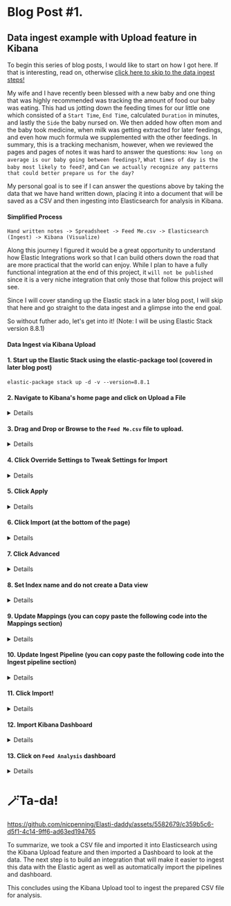 # Blog Post #1. 
## Data ingest example with Upload feature in Kibana 
To begin this series of blog posts, I would like to start on how I got here. If that is interesting, read on, otherwise [click here to skip to the data ingest steps!](https://github.com/nicpenning/Elasti-daddy/blob/main/Blog%20Posts/Blog%20Post%20%231.%20Data%20Ingest.md#data-ingest-via-kibana-upload)

My wife and I have recently been blessed with a new baby and one thing that was highly recommended was tracking the amount of food our baby was eating.
This had us jotting down the feeding times for our little one which consisted of a `Start Time`, `End Time`, calculated `Duration` in minutes, and lastly the 
`Side` the baby nursed on. We then added how often mom and the baby took medicine, when milk was getting extracted for later feedings, and even how
much formula we supplemented with the other feedings. In summary, this is a tracking mechanism, however, when we reviewed the pages and pages of notes
it was hard to answer the questions: `How long on average is our baby going between feedings?`, `What times of day is the baby most likely to feed?`,
and `Can we actually recognize any patterns that could better prepare us for the day?` 

My personal goal is to see if I can answer the questions above by taking the data that we have hand written down, placing it into a document that will 
be saved as a CSV and then ingesting into Elasticsearch for analysis in Kibana. 

#### Simplified Process
`Hand written notes -> Spreadsheet -> Feed Me.csv -> Elasticsearch (Ingest) -> Kibana (Visualize)`

Along this journey I figured it would be a great opportunity to understand
how Elastic Integrations work so that I can build others down the road that are more practical that the world can enjoy. While I plan to have a fully
functional integration at the end of this project, it `will not be published` since it is a very niche integration that only those that follow this project will see.

Since I will cover standing up the Elastic stack in a later blog post, I will skip that here and go straight to the data ingest and a glimpse into the end goal.

So without futher ado, let's get into it! (Note: I will be using Elastic Stack version 8.8.1)

#### Data Ingest via Kibana Upload
#### 1. Start up the Elastic Stack using the elastic-package tool (covered in later blog post)

`elastic-package stack up -d -v --version=8.8.1`

#### 2. Navigate to Kibana's home page and click on Upload a File
<details>
 
1. Click on Elastic at the top of Kibana to get to the Welcome Page
	 
2. Click on Upload File
	 
3. This is a note that the URL you could navigate to is: `https://127.0.0.1:5601/app/home#/tutorial_directory/fileDataViz`
 
![Screenshot 2023-06-18 134546](https://github.com/nicpenning/Elasti-daddy/assets/5582679/6de30cfc-47a5-4a1c-9c7e-83c18dbfb9dd)
</details>

#### 3. Drag and Drop or Browse to the `Feed Me.csv` file to upload.
<details>

[Feed Me.csv found here](https://github.com/nicpenning/Elasti-daddy/blob/main/Data/Feed%20Me.csv)

![image](https://github.com/nicpenning/Elasti-daddy/assets/5582679/4160bfd3-24c1-4f50-a98e-c2abec534887)
	
![image](https://github.com/nicpenning/Elasti-daddy/assets/5582679/8aa7bcbe-786b-4282-8557-54a71825e5e7)
	
</details>

#### 4. Click Override Settings to Tweak Settings for Import
<details>
	
![image](https://github.com/nicpenning/Elasti-daddy/assets/5582679/11b79ea8-5e30-47d4-8983-27d0642749fc)
	
Now that we are at he point we can tweak our ingest of the file I want to point out a few settings that we will need to set to make sure we get the data into Elasticsearch that will be usable for our visualations and search. [Documentation on Upload feature in Kibana](https://www.elastic.co/guide/en/kibana/current/connect-to-elasticsearch.html#upload-data-kibana)
	
⚠️ Note: The upload tool is great for a quick analysis of small files. This is not useful for any type of repeatable process which is why I wanted to demonstrate what we can do with a Proof of Concept before we dive into creating the integation. I believe this Upload tool is the fastest way to get this type of data intoElasticsearch with as little tooling possible.
	
*Settings*
You should be able to see a flyout window that has the following as the default settings we will soon change:
	
![image](https://github.com/nicpenning/Elasti-daddy/assets/5582679/c6058ddb-87e4-4dad-a74c-2122b3ad2b72)
	
We will select the following settings:
- Should Trim Fields (This is selected because in my dataset I may have some spaces after the text. This will clean up the data for us quite nicely.)
- Contains Time Field. (This will allow us to visualize our data over time since we need to have a Date data type.)
	
When we select Contains Time Field, two new fields appear that we will set to the following settings:
`Timestamp format` : `custom` (which will make the `Custom timestamp format` field appear.
We will set the format to `M/d/yyyy H:mm` since this will match our date format of `5/24/2023 17:46`
Lastly, we we make the `Start Time` our Timestamp field so we can see when each event started.
	
![image](https://github.com/nicpenning/Elasti-daddy/assets/5582679/e2c7e6a0-2573-43fd-bd36-36f78b21516d)
</details>

#### 5. Click Apply
<details>

![image](https://github.com/nicpenning/Elasti-daddy/assets/5582679/d5a6a643-0f42-4728-bd0a-fc692c390fc4)
</details>

#### 6. Click Import (at the bottom of the page)
<details>
	
![image](https://github.com/nicpenning/Elasti-daddy/assets/5582679/58cb4560-17f1-4e2e-b28a-1131dcea28a4)
	
- ⚠️ Note: The data will not be imported yet but rather you will be taking to the next step of the import process. This is a little confusing so I put in an [issue](https://github.com/elastic/kibana/issues/159826) for Kibana here to see if Elastic will make that button say *Next* instead.
</details>

#### 7. Click Advanced
<details>

![image](https://github.com/nicpenning/Elasti-daddy/assets/5582679/3dcc9817-57f2-45ef-993f-3cd72b09a980)
	
We are using the Advanced option for a couple of reasons:
- Ensure we get Date mappings for `Start Time` and `End Time`
- Ensure we apply the correct time zone for the data, tweak the `Medicine 💊` field to be an array, and make sure that the `Amount (ml/cc)` and `Duration` fields are a long.
</details>

#### 8. Set Index name and do not create a Data view
<details>
Set the Index name to `feed_me`. This will be the name of our log source we will use later. Also, the data-view will be imported along with the dashboard saved object later.
	
![image](https://github.com/nicpenning/Elasti-daddy/assets/5582679/9925b186-cb5d-4feb-9350-0b4991e284b1)
	
</details>

#### 9. Update Mappings (you can copy paste the following code into the Mappings section)
<details>
Now we must update the `Start Time` and `End Time` from type `keyword` to type `date`, so the Mappings JSON looks like this:

https://github.com/nicpenning/Elasti-daddy/blob/02e51b7a194cc933c5e6cd4044ac7c6f270d67e8/Mapping/feed_me_mapping.json#L1-L31
</details>

#### 10. Update Ingest Pipeline (you can copy paste the following code into the Ingest pipeline section)
<details>
Now we will correct the formatting of the Timestamp of the date/time fields, split the `Medicine 💊` values into an array, and make the `Amount (ml/cc)` and `Duration` fields a type of long.

https://github.com/nicpenning/Elasti-daddy/blob/02e51b7a194cc933c5e6cd4044ac7c6f270d67e8/Ingest%20Pipeline/feed_me_ingest.json#L1-L72
</details>

#### 11. Click Import!
<details>

https://github.com/nicpenning/Elasti-daddy/assets/5582679/b56ab7a4-8d7a-4d23-8562-914cb7b1d81f
	
Now the data is in Elasticsearch and ready to be visualized. If the data was successfully imported, now is the time to import a dashboard that I put together to finalize this initial blog post!
</details>

#### 12. Import Kibana Dashboard
<details>
Navigate to the `Stack Management` section of Kibana:
	
![image](https://github.com/nicpenning/Elasti-daddy/assets/5582679/e287adff-a8bb-4640-beca-0c67a0262ce0)
	
Then go to `Saved Objects`:
	
![image](https://github.com/nicpenning/Elasti-daddy/assets/5582679/d8e2d788-af45-4556-a595-67001b6b60bf)
	
Then click `Import`.
	
![image](https://github.com/nicpenning/Elasti-daddy/assets/5582679/f67c66b8-e16c-4025-8587-fe5c7a0c7c50)
	
Then upload the `Feed Analysis.ndjson` dashboard that has been provided [here](https://github.com/nicpenning/Elasti-daddy/blob/main/Kibana/Feed%20Analysis.ndjson).
	
Lastly, click Import.
	
![image](https://github.com/nicpenning/Elasti-daddy/assets/5582679/4f746709-18ba-44ad-8b33-f4b5154e1608)
	
If successful it is time to look at our data!
	
![image](https://github.com/nicpenning/Elasti-daddy/assets/5582679/4d3604c6-28d5-4966-9453-08743acc79a8)
</details>

#### 13. Click on `Feed Analysis` dashboard
<details>
	
![image](https://github.com/nicpenning/Elasti-daddy/assets/5582679/667cbc74-6285-41ec-9294-ef3b4a2be65e)
	
You may have to update the time slider:
	
https://github.com/nicpenning/Elasti-daddy/assets/5582679/e4623daa-2ccf-436e-bb18-10cb837d9040
</details>

# 🪄Ta-da!

https://github.com/nicpenning/Elasti-daddy/assets/5582679/c359b5c6-d5f1-4c14-9ff6-ad63ed194765

To summarize, we took a CSV file and imported it into Elasticsearch using the Kibana Upload feature and then imported a Dashboard to look at the data. The next step is to build an integration that will make it easier to ingest this data with the Elastic agent as well as automatically import the pipelines and dashboard.

This concludes using the Kibana Upload tool to ingest the prepared CSV file for analysis.
